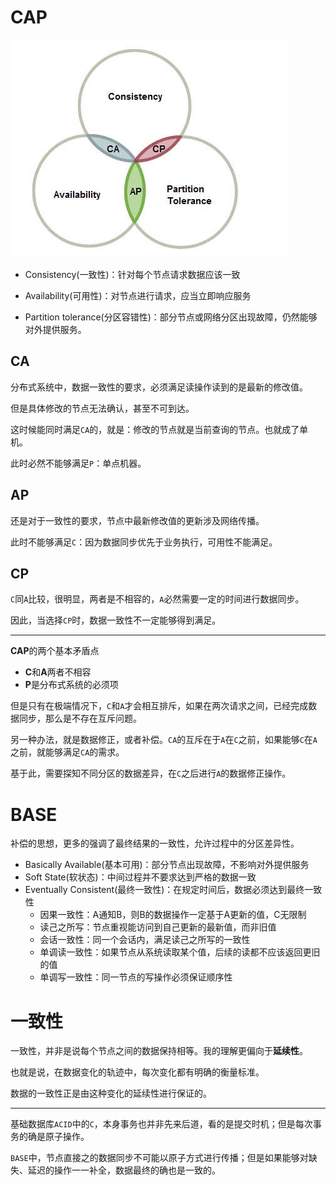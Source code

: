 # CAP

![img](../.imgs/bg2018071607.jpg)

- Consistency(一致性)：针对每个节点请求数据应该一致

- Availability(可用性)：对节点进行请求，应当立即响应服务

- Partition tolerance(分区容错性)：部分节点或网络分区出现故障，仍然能够对外提供服务。

## CA

分布式系统中，数据一致性的要求，必须满足读操作读到的是最新的修改值。

但是具体修改的节点无法确认，甚至不可到达。

这时候能同时满足``CA``的，就是：修改的节点就是当前查询的节点。也就成了单机。

此时必然不能够满足``P``：单点机器。

## AP

还是对于一致性的要求，节点中最新修改值的更新涉及网络传播。

此时不能够满足``C``：因为数据同步优先于业务执行，可用性不能满足。

## CP

``C``同``A``比较，很明显，两者是不相容的，``A``必然需要一定的时间进行数据同步。

因此，当选择``CP``时，数据一致性不一定能够得到满足。

---

**CAP**的两个基本矛盾点

- **C**和**A**两者不相容
- **P**是分布式系统的必须项

但是只有在极端情况下，``C``和``A``才会相互排斥，如果在两次请求之间，已经完成数据同步，那么是不存在互斥问题。

另一种办法，就是数据修正，或者补偿。``CA``的互斥在于``A``在``C``之前，如果能够``C``在``A``之前，就能够满足``CA``的需求。

基于此，需要探知不同分区的数据差异，在``C``之后进行``A``的数据修正操作。

# BASE

补偿的思想，更多的强调了最终结果的一致性，允许过程中的分区差异性。

- Basically Available(基本可用)：部分节点出现故障，不影响对外提供服务
- Soft State(软状态)：中间过程并不要求达到严格的数据一致
- Eventually Consistent(最终一致性)：在规定时间后，数据必须达到最终一致性
  - 因果一致性：A通知B，则B的数据操作一定基于A更新的值，C无限制
  - 读己之所写：节点重视能访问到自己更新的最新值，而非旧值
  - 会话一致性：同一个会话内，满足读己之所写的一致性
  - 单调读一致性：如果节点从系统读取某个值，后续的读都不应该返回更旧的值
  - 单调写一致性：同一节点的写操作必须保证顺序性

# 一致性

一致性，并非是说每个节点之间的数据保持相等。我的理解更偏向于**延续性**。

也就是说，在数据变化的轨迹中，每次变化都有明确的衡量标准。

数据的一致性正是由这种变化的延续性进行保证的。

---

基础数据库``ACID``中的``C``，本身事务也并非先来后道，看的是提交时机；但是每次事务的确是原子操作。

``BASE``中，节点直接之的数据同步不可能以原子方式进行传播；但是如果能够对缺失、延迟的操作一一补全，数据最终的确也是一致的。





